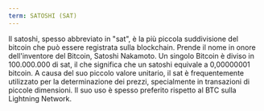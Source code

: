 ```yaml
---
term: SATOSHI (SAT)
---
```


Il satoshi, spesso abbreviato in "sat", è la più piccola suddivisione del bitcoin che può essere registrata sulla blockchain. Prende il nome in onore dell'inventore del Bitcoin, Satoshi Nakamoto. Un singolo Bitcoin è diviso in 100.000.000 di sat, il che significa che un satoshi equivale a 0,00000001 bitcoin. A causa del suo piccolo valore unitario, il sat è frequentemente utilizzato per la determinazione dei prezzi, specialmente in transazioni di piccole dimensioni. Il suo uso è spesso preferito rispetto al BTC sulla Lightning Network.